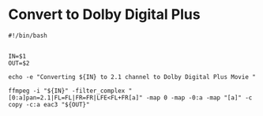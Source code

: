Convert to Dolby Digital Plus
===

```shell
#!/bin/bash


IN=$1
OUT=$2

echo -e "Converting ${IN} to 2.1 channel to Dolby Digital Plus Movie "

ffmpeg -i "${IN}" -filter_complex "[0:a]pan=2.1|FL=FL|FR=FR|LFE<FL+FR[a]" -map 0 -map -0:a -map "[a]" -c copy -c:a eac3 "${OUT}"

```

